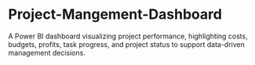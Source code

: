 # Project-Mangement-Dashboard
A Power BI dashboard visualizing project performance, highlighting costs, budgets, profits, task progress, and project status to support data-driven management decisions.
